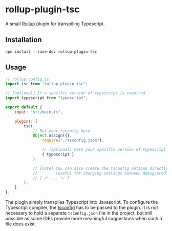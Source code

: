 # rollup-plugin-tsc

A small [Rollup](https://github.com/rollup/rollup) plugin for transpiling Typescript.

## Installation
```
npm install --save-dev rollup-plugin-tsc
```

## Usage
```js
// rollup.config.js
import tsc from "rollup-plugin-tsc";

// [optional] If a specific version of typescript is required
import typescript from "typescript";

export default {
	input: "src/main.ts",

	plugins: [
		tsc(
			// Put your tsconfig here
			Object.assign({},
				require("./tsconfig.json"),

				// [optional] Pass your specific version of typescript as a second parameter
				{ typescript }
			)

			// [note] You can also create the tsconfig options directly
			//        (useful for changing settings between debug/production builds)
			// { /* ... */ }
		),
	]
};
```
The plugin simply transpiles Typescript into Javascript. To configure the Typescript compiler, the [tsconfig](https://www.typescriptlang.org/docs/handbook/tsconfig-json.html) has to be passed to the plugin. It is not necessary to hold a separate `tsconfig.json` file in the project, but still possible as some IDEs provide more meaningful suggestions when such a file does exist.
